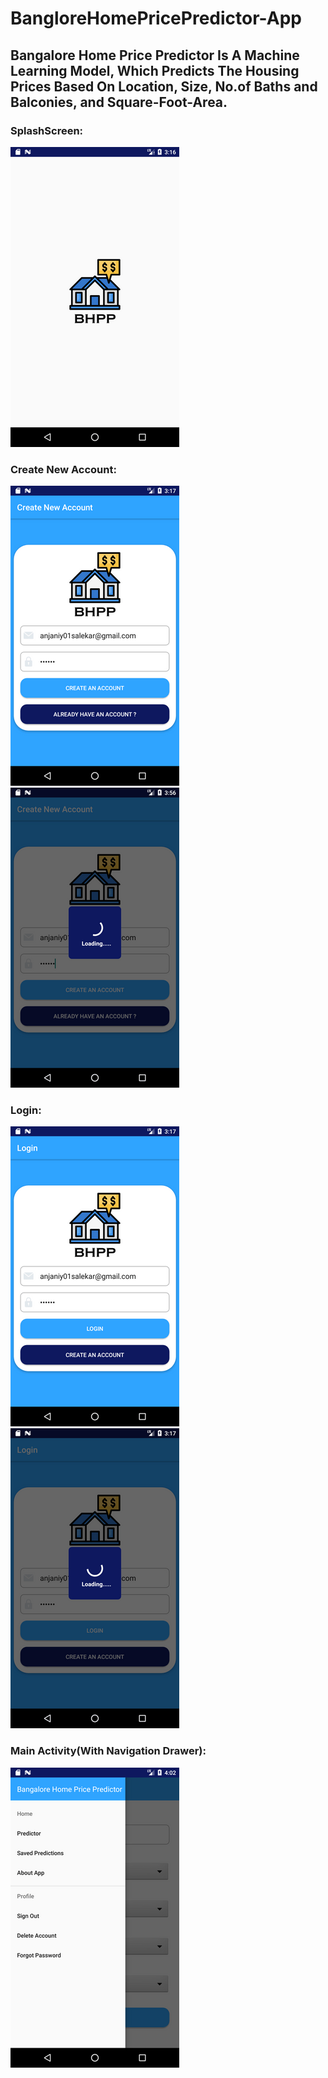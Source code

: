 # BangloreHomePricePredictor-App
<h2>Bangalore Home Price Predictor Is A Machine Learning Model, Which Predicts The Housing Prices Based On Location, Size, No.of Baths and Balconies, and Square-Foot-Area.</h2>

<h3>SplashScreen: </h3>

![Screenshot](/screenshots/splash_screen.png)

<h3>Create New Account: </h3>

![Screenshot](/screenshots/register.png)
![Screenshot](/screenshots/register_2.png)

<h3>Login: </h3>

![Screenshot](/screenshots/login_1.png)
![Screenshot](/screenshots/login_2.png)

<h3>Main Activity(With Navigation Drawer): </h3>

![Screenshot](/screenshots/main.png)
